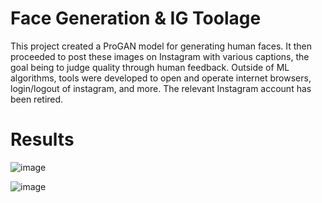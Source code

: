 # Face Generation & IG Toolage
This project created a ProGAN model for generating human faces. It then proceeded to post these images on Instagram with various captions, the goal being to judge quality through human feedback. Outside of ML algorithms, tools were developed to open and operate internet browsers, login/logout of instagram, and more. The relevant Instagram account has been retired.




# Results
![image](https://user-images.githubusercontent.com/46332063/220425520-58b493cd-b352-45b0-97ae-eda3c4256074.png)


![image](https://user-images.githubusercontent.com/46332063/220425600-dc4018e8-72f9-44b7-a7f1-e04161019baa.png)
